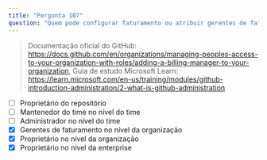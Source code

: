 ```yaml
---
title: "Pergunta 107"
question: "Quem pode configurar faturamento ou atribuir gerentes de faturamento para uma organização? (Selecione três.)"
---
```



> Documentação oficial do GitHub: https://docs.github.com/en/organizations/managing-peoples-access-to-your-organization-with-roles/adding-a-billing-manager-to-your-organization, Guia de estudo Microsoft Learn: https://learn.microsoft.com/en-us/training/modules/github-introduction-administration/2-what-is-github-administration
- [ ] Proprietário do repositório
- [ ] Mantenedor do time no nível do time
- [ ] Administrador no nível do time
- [x] Gerentes de faturamento no nível da organização
- [x] Proprietário no nível da organização 
- [x] Proprietário no nível da enterprise
